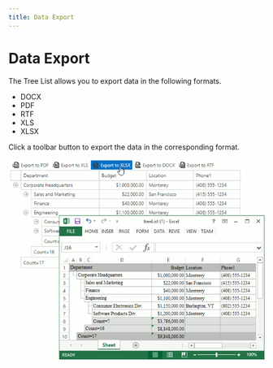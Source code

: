 ```yaml
---
title: Data Export
---
```

# Data Export
The Tree List allows you to export data in the following formats.
* DOCX 
* PDF 
* RTF 
* XLS 
* XLSX 

Click a toolbar button to export the data in the corresponding format.

![tree-list-data-export](../../images/tree-list-data-export.png)  